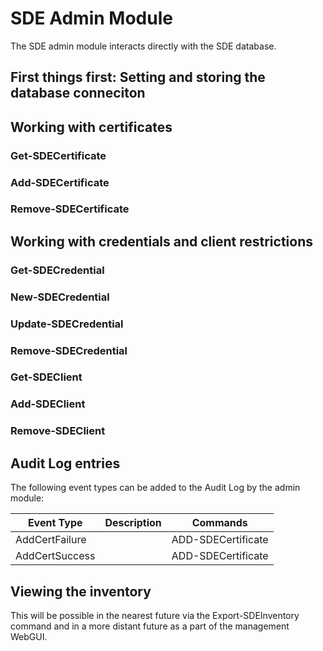# SDE Admin Module

The SDE admin module interacts directly with the SDE database.

## First things first: Setting and storing the database conneciton

## Working with certificates

### Get-SDECertificate

### Add-SDECertificate

### Remove-SDECertificate

## Working with credentials and client restrictions

### Get-SDECredential

### New-SDECredential

### Update-SDECredential

### Remove-SDECredential

### Get-SDEClient

### Add-SDEClient

### Remove-SDEClient

## Audit Log entries

The following event types can be added to the Audit Log by the admin module:

| Event Type | Description | Commands |
|---|---|---
| AddCertFailure |  | ADD-SDECertificate |
| AddCertSuccess |  | ADD-SDECertificate |


## Viewing the inventory

This will be possible in the nearest future via the Export-SDEInventory command and in a more distant future as a part of the management WebGUI.